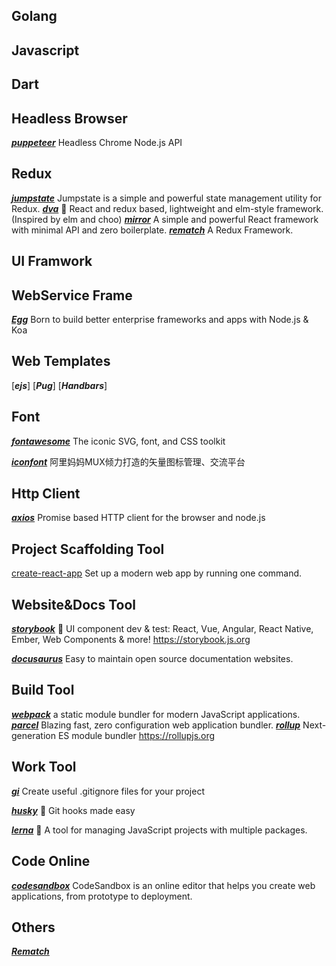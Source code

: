 

## Golang

## Javascript

## Dart


## Headless Browser

[***puppeteer***](https://pptr.dev/) Headless Chrome Node.js API

## Redux

[***jumpstate***](https://github.com/jumpsuit/jumpstate) Jumpstate is a simple and powerful state management utility for Redux.
[***dva***](https://github.com/dvajs/dva) 🌱 React and redux based, lightweight and elm-style framework. (Inspired by elm and choo) 
[***mirror***](https://github.com/mirrorjs/mirror) A simple and powerful React framework with minimal API and zero boilerplate.
[***rematch***](https://rematch.github.io/rematch/) A Redux Framework.

## UI Framwork

## WebService Frame

[***Egg***](https://eggjs.org/) Born to build better enterprise frameworks and apps with Node.js & Koa

## Web Templates

[***ejs***]
[***Pug***]
[***Handbars***]




## Font

[***fontawesome***](https://fontawesome.com) The iconic SVG, font, and CSS toolkit

[***iconfont***](https://www.iconfont.cn/ ) 阿里妈妈MUX倾力打造的矢量图标管理、交流平台   

## Http Client

[***axios***](https://github.com/axios/axios) Promise based HTTP client for the browser and node.js

## Project Scaffolding Tool

[create-react-app](https://create-react-app.dev) Set up a modern web app by running one command.

## Website&Docs Tool

[***storybook***](https://storybook.js.org/) 📓 UI component dev & test: React, Vue, Angular, React Native, Ember, Web Components & more! https://storybook.js.org

[***docusaurus***](https://docusaurus.io) Easy to maintain open source documentation websites.

## Build Tool

[***webpack***](https://webpack.js.org/) a static module bundler for modern JavaScript applications. 
[***parcel***](https://parceljs.org/) Blazing fast, zero configuration web application bundler.
[***rollup***](https://github.com/rollup/rollup) Next-generation ES module bundler https://rollupjs.org

## Work Tool

[***gi***](https://www.gitignore.io/) Create useful .gitignore files for your project

[***husky***](https://github.com/typicode/husky) 🐶 Git hooks made easy

[***lerna***](https://lerna.js.org) 🐉 A tool for managing JavaScript projects with multiple packages.

## Code Online

[***codesandbox***](https://codesandbox.io/) CodeSandbox is an online editor that helps you create web applications, from prototype to deployment.


## Others

[***Rematch***](https://rematch.gitbook.io/)